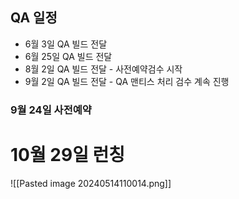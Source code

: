 

## QA 일정
- 6월 3일 QA 빌드 전달
- 6월 25일 QA 빌드 전달
- 8월 2일 QA 빌드 전달 - 사전예약검수 시작
- 9월 2일 QA 빌드 전달 - QA 맨티스 처리 검수 계속 진행

### 9월 24일 사전예약 

# 10월 29일 런칭

![[Pasted image 20240514110014.png]]